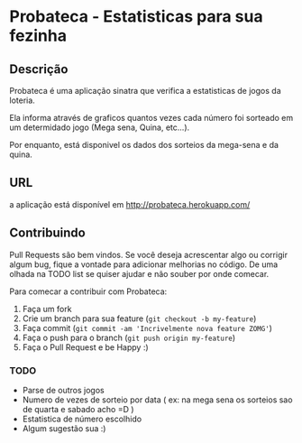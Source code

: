 # Probateca - Estatisticas para sua fezinha

## Descrição

Probateca é uma aplicação sinatra que verifica a estatisticas de jogos
da loteria.

Ela informa através de graficos quantos vezes cada número foi sorteado
em um determidado jogo (Mega sena, Quina, etc...).

Por enquanto, está disponivel os dados dos sorteios da mega-sena e da
quina.

## URL

a aplicação está disponível em http://probateca.herokuapp.com/

## Contribuindo

Pull Requests são bem vindos.
Se você deseja acrescentar algo ou corrigir algum bug, fique a vontade
para adicionar melhorias no código. De uma olhada na TODO list se quiser
ajudar e não souber por onde comecar.

Para comecar a contribuir com Probateca:

1. Faça um fork
2. Crie um branch para sua feature (`git checkout -b my-feature`)
3. Faça  commit (`git commit -am 'Incrivelmente nova feature ZOMG'`)
4. Faça o push para o branch (`git push origin my-feature`)
5. Faça o Pull Request e be Happy :)

### TODO

* Parse de outros jogos
* Numero de vezes de sorteio por data ( ex: na mega sena os sorteios sao
  de quarta e sabado acho =D )
* Estatistica de número escolhido
* Algum sugestão sua :)


